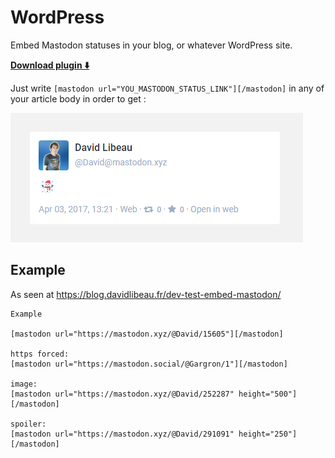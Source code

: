 # WordPress

Embed Mastodon statuses in your blog, or whatever WordPress site.

[**Download plugin ⬇️**](https://WordPress.org/plugins/embed-mastodon/)


Just write `[mastodon url="YOU_MASTODON_STATUS_LINK"][/mastodon]` in any of your article body in order to get :

![Screenshot](screenshot.png)


## Example

As seen at https://blog.davidlibeau.fr/dev-test-embed-mastodon/


```
Example

[mastodon url="https://mastodon.xyz/@David/15605"][/mastodon]

https forced:
[mastodon url="https://mastodon.social/@Gargron/1"][/mastodon]

image:
[mastodon url="https://mastodon.xyz/@David/252287" height="500"][/mastodon]

spoiler:
[mastodon url="https://mastodon.xyz/@David/291091" height="250"][/mastodon]
```
